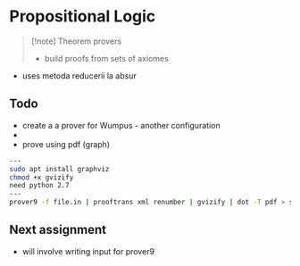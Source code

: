 # Propositional Logic

>[!note] Theorem provers
>- build proofs from sets of axiomes

- uses metoda reducerii la absur

## Todo
- create a a prover for Wumpus - another configuration
-
- prove using pdf (graph)
```bash
---
sudo apt install graphviz
chmod +x gvizify
need python 2.7
---
prover9 -f file.in | prooftrans xml renumber | gvizify | dot -T pdf > s.pdf
```
## Next assignment
- will involve writing input for prover9